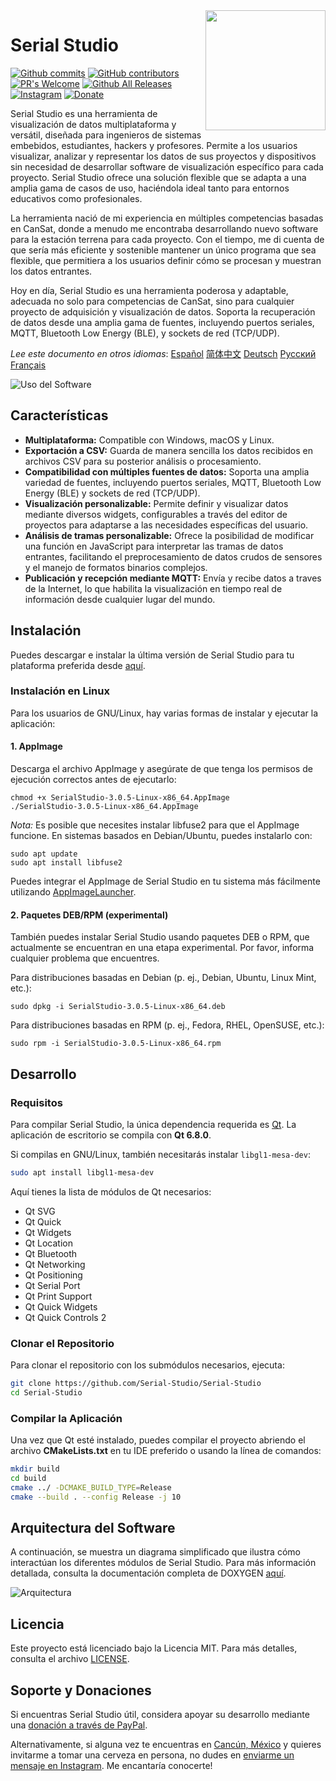 <a href="#">
    <img width="192px" height="192px" src="/doc/icon.svg" align="right" />
</a>

# Serial Studio

[![Github commits](https://img.shields.io/github/last-commit/Serial-Studio/Serial-Studio?style=for-the-badge&logo=github)](https://github.com/Serial-Studio/Serial-Studio/commits/master)
[![GitHub contributors](https://img.shields.io/github/contributors/Serial-Studio/Serial-Studio?style=for-the-badge&logo=github)](https://github.com/Serial-Studio/Serial-Studio/graphs/contributors)
[![PR's Welcome](https://img.shields.io/badge/PRs-welcome-brightgreen?style=for-the-badge)](https://github.com/Serial-Studio/Serial-Studio/pull/new)
[![Github All Releases](https://img.shields.io/github/downloads/Serial-Studio/Serial-Studio/total.svg?style=for-the-badge&logo=github)](https://github.com/Serial-Studio/Serial-Studio/releases/)
[![Instagram](https://img.shields.io/badge/Instagram-E4405F?style=for-the-badge&logo=instagram&logoColor=white)](https://instagram.com/serialstudio.app)
[![Donate](https://img.shields.io/badge/PayPal-00457C?style=for-the-badge&logo=paypal&logoColor=white)](https://www.paypal.com/donate?hosted_button_id=XN68J47QJKYDE)

Serial Studio es una herramienta de visualización de datos multiplataforma y versátil, diseñada para ingenieros de sistemas embebidos, estudiantes, hackers y profesores. Permite a los usuarios visualizar, analizar y representar los datos de sus proyectos y dispositivos sin necesidad de desarrollar software de visualización específico para cada proyecto. Serial Studio ofrece una solución flexible que se adapta a una amplia gama de casos de uso, haciéndola ideal tanto para entornos educativos como profesionales.

La herramienta nació de mi experiencia en múltiples competencias basadas en CanSat, donde a menudo me encontraba desarrollando nuevo software para la estación terrena para cada proyecto. Con el tiempo, me di cuenta de que sería más eficiente y sostenible mantener un único programa que sea flexible, que permitiera a los usuarios definir cómo se procesan y muestran los datos entrantes.

Hoy en día, Serial Studio es una herramienta poderosa y adaptable, adecuada no solo para competencias de CanSat, sino para cualquier proyecto de adquisición y visualización de datos. Soporta la recuperación de datos desde una amplia gama de fuentes, incluyendo puertos seriales, MQTT, Bluetooth Low Energy (BLE), y sockets de red (TCP/UDP).

*Lee este documento en otros idiomas*: [Español](/doc/README_ES.md) [简体中文](/doc/README_ZH.md) [Deutsch](/doc/README_DE.md) [Русский](/doc/README_RU.md) [Français](/doc/README_FR.md)

![Uso del Software](/doc/screenshot.png)

## Características

- **Multiplataforma:** Compatible con Windows, macOS y Linux.
- **Exportación a CSV:** Guarda de manera sencilla los datos recibidos en archivos CSV para su posterior análisis o procesamiento.
- **Compatibilidad con múltiples fuentes de datos:** Soporta una amplia variedad de fuentes, incluyendo puertos seriales, MQTT, Bluetooth Low Energy (BLE) y sockets de red (TCP/UDP).
- **Visualización personalizable:** Permite definir y visualizar datos mediante diversos widgets, configurables a través del editor de proyectos para adaptarse a las necesidades específicas del usuario.
- **Análisis de tramas personalizable:** Ofrece la posibilidad de modificar una función en JavaScript para interpretar las tramas de datos entrantes, facilitando el preprocesamiento de datos crudos de sensores y el manejo de formatos binarios complejos.
- **Publicación y recepción mediante MQTT:** Envía y recibe datos a traves de la Internet, lo que habilita la visualización en tiempo real de información desde cualquier lugar del mundo.

## Instalación

Puedes descargar e instalar la última versión de Serial Studio para tu plataforma preferida desde [aquí](https://github.com/Serial-Studio/Serial-Studio/releases/latest).

### Instalación en Linux

Para los usuarios de GNU/Linux, hay varias formas de instalar y ejecutar la aplicación:

#### 1. AppImage

Descarga el archivo AppImage y asegúrate de que tenga los permisos de ejecución correctos antes de ejecutarlo:

```
chmod +x SerialStudio-3.0.5-Linux-x86_64.AppImage
./SerialStudio-3.0.5-Linux-x86_64.AppImage
```

*Nota:* Es posible que necesites instalar libfuse2 para que el AppImage funcione. En sistemas basados en Debian/Ubuntu, puedes instalarlo con:

```
sudo apt update
sudo apt install libfuse2
```

Puedes integrar el AppImage de Serial Studio en tu sistema más fácilmente utilizando [AppImageLauncher](https://github.com/TheAssassin/AppImageLauncher/).

#### 2. Paquetes DEB/RPM (experimental)

También puedes instalar Serial Studio usando paquetes DEB o RPM, que actualmente se encuentran en una etapa experimental. Por favor, informa cualquier problema que encuentres.

Para distribuciones basadas en Debian (p. ej., Debian, Ubuntu, Linux Mint, etc.):

```
sudo dpkg -i SerialStudio-3.0.5-Linux-x86_64.deb
```

Para distribuciones basadas en RPM (p. ej., Fedora, RHEL, OpenSUSE, etc.):

```
sudo rpm -i SerialStudio-3.0.5-Linux-x86_64.rpm
```

## Desarrollo

### Requisitos

Para compilar Serial Studio, la única dependencia requerida es [Qt](http://www.qt.io/download-open-source/). La aplicación de escritorio se compila con **Qt 6.8.0**.

Si compilas en GNU/Linux, también necesitarás instalar `libgl1-mesa-dev`:

```bash
sudo apt install libgl1-mesa-dev
```

Aquí tienes la lista de módulos de Qt necesarios:

- Qt SVG
- Qt Quick
- Qt Widgets
- Qt Location
- Qt Bluetooth
- Qt Networking
- Qt Positioning
- Qt Serial Port
- Qt Print Support
- Qt Quick Widgets
- Qt Quick Controls 2

### Clonar el Repositorio

Para clonar el repositorio con los submódulos necesarios, ejecuta:

```bash
git clone https://github.com/Serial-Studio/Serial-Studio
cd Serial-Studio
```

### Compilar la Aplicación

Una vez que Qt esté instalado, puedes compilar el proyecto abriendo el archivo **CMakeLists.txt** en tu IDE preferido o usando la línea de comandos:

```bash
mkdir build
cd build 
cmake ../ -DCMAKE_BUILD_TYPE=Release
cmake --build . --config Release -j 10
```

## Arquitectura del Software

A continuación, se muestra un diagrama simplificado que ilustra cómo interactúan los diferentes módulos de Serial Studio. Para más información detallada, consulta la documentación completa de DOXYGEN [aquí](https://serial-studio.github.io/hackers/).

![Arquitectura](/doc/architecture/architecture.png)

## Licencia

Este proyecto está licenciado bajo la Licencia MIT. Para más detalles, consulta el archivo [LICENSE](/LICENSE.md).

## Soporte y Donaciones

Si encuentras Serial Studio útil, considera apoyar su desarrollo mediante una [donación a través de PayPal](https://www.paypal.com/donate?hosted_button_id=XN68J47QJKYDE).

Alternativamente, si alguna vez te encuentras en [Cancún, México](https://es.wikipedia.org/wiki/Canc%C3%BAn) y quieres invitarme a tomar una cerveza en persona, no dudes en [enviarme un mensaje en Instagram](https://instagram.com/aspatru). Me encantaría conocerte!
